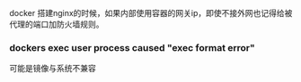 docker 搭建nginx的时候，如果内部使用容器的网关ip，即使不接外网也记得给被代理的端口加防火墙规则。





### dockers exec user process caused "exec format error"

可能是镜像与系统不兼容